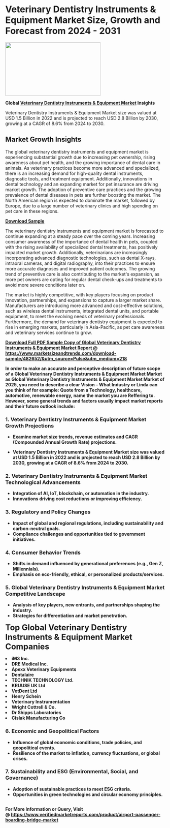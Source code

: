 <H1>Veterinary Dentistry Instruments & Equipment Market Size, Growth and Forecast from 2024 - 2031</H1><img class="aligncenter size-medium wp-image-584254" src="https://thirdeyenews.in/wp-content/uploads/2024/09/Global-Market-Research-300x168.jpeg" alt="" width="300" height="168" /><p><strong>Global&nbsp;<a href="https://www.marketsizeandtrends.com/download-sample/482652/&amp;utm_source=Pulse&amp;utm_medium=218">Veterinary Dentistry Instruments & Equipment Market</a> Insights</strong></p><p>Veterinary Dentistry Instruments & Equipment Market size was valued at USD 1.5 Billion in 2022 and is projected to reach USD 2.8 Billion by 2030, growing at a CAGR of 8.6% from 2024 to 2030.</p><p><h2>Market Growth Insights</h2> <p>The global veterinary dentistry instruments and equipment market is experiencing substantial growth due to increasing pet ownership, rising awareness about pet health, and the growing importance of dental care in animals. As veterinary practices become more advanced and specialized, there is an increasing demand for high-quality dental instruments, diagnostic tools, and treatment equipment. Additionally, innovations in dental technology and an expanding market for pet insurance are driving market growth. The adoption of preventive care practices and the growing prevalence of dental diseases in pets are further boosting the market. The North American region is expected to dominate the market, followed by Europe, due to a large number of veterinary clinics and high spending on pet care in these regions.</p> <p><strong><a href="download-sample-link">Download Sample</a></strong></p> <p>The veterinary dentistry instruments and equipment market is forecasted to continue expanding at a steady pace over the coming years. Increasing consumer awareness of the importance of dental health in pets, coupled with the rising availability of specialized dental treatments, has positively impacted market growth. Additionally, veterinarians are increasingly incorporating advanced diagnostic technologies, such as dental X-rays, intraoral cameras, and digital radiography, into their practices to ensure more accurate diagnoses and improved patient outcomes. The growing trend of preventive care is also contributing to the market's expansion, as more pet owners are opting for regular dental check-ups and treatments to avoid more severe conditions later on.</p> <p>The market is highly competitive, with key players focusing on product innovation, partnerships, and expansions to capture a larger market share. Manufacturers are introducing more advanced and cost-effective solutions, such as wireless dental instruments, integrated dental units, and portable equipment, to meet the evolving needs of veterinary professionals. Furthermore, the demand for veterinary dentistry equipment is expected to rise in emerging markets, particularly in Asia-Pacific, as pet care awareness and veterinary services continue to grow.</p> <p><strong><a href="get-more-link"></p><p><span class=""><strong>Download Full PDF Sample Copy of Global Veterinary Dentistry Instruments & Equipment Market Report</strong> @ <a href="https://www.marketsizeandtrends.com/download-sample/482652/&amp;utm_source=Pulse&amp;utm_medium=218" target="_blank">https://www.marketsizeandtrends.com/download-sample/482652/&amp;utm_source=Pulse&amp;utm_medium=218</a></span></p><p>In order to make an accurate and perceptive description of future scope of a Global&nbsp;Veterinary Dentistry Instruments & Equipment Market Market as Global&nbsp;Veterinary Dentistry Instruments & Equipment Market Market of 2025, you need to describe a clear Vision &ndash; What Industry or Linda can you think of for example: Quote from a Technology, healthcare, automotive, renewable energy, name the market you are Reffering to. However, some general trends and factors usually impact market reports and their future outlook include:</p><h3>1.&nbsp;<strong>Veterinary Dentistry Instruments & Equipment Market Growth Projections</strong></h3><ul><li>Examine market size trends, revenue estimates and CAGR (Compounded Annual Growth Rate) projections.</li><li><p>Veterinary Dentistry Instruments & Equipment Market size was valued at USD 1.5 Billion in 2022 and is projected to reach USD 2.8 Billion by 2030, growing at a CAGR of 8.6% from 2024 to 2030.</p></li></ul><h3>2.&nbsp;<strong>Veterinary Dentistry Instruments & Equipment Market Technological Advancements</strong></h3><ul><li>Integration of AI, IoT, blockchain, or automation in the industry.</li><li>Innovations driving cost reductions or improving efficiency.</li></ul><h3>3.&nbsp;<strong>Regulatory and Policy Changes</strong></h3><ul><li>Impact of global and regional regulations, including sustainability and carbon-neutral goals.</li><li>Compliance challenges and opportunities tied to government initiatives.</li></ul><h3>4.&nbsp;<strong>Consumer Behavior Trends</strong></h3><ul><li>Shifts in demand influenced by generational preferences (e.g., Gen Z, Millennials).</li><li>Emphasis on eco-friendly, ethical, or personalized products/services.</li></ul><h3>5.&nbsp;<strong>Global Veterinary Dentistry Instruments & Equipment Market Competitive Landscape</strong></h3><ul><li>Analysis of key players, new entrants, and partnerships shaping the industry.</li><li>Strategies for differentiation and market penetration.</li></ul><p data-pm-slice="1 1 []"><span style="color: inherit; font-family: inherit; font-size: 25px;">Top Global Veterinary Dentistry Instruments & Equipment Market Companies</span></p><div class="" data-test-id=""><p><li>iM3 Inc.</li><li> DRE Medical Inc.</li><li> Apexx Veterinary Equipments</li><li> Dentalaire</li><li> TECHNIK TECHNOLOGY Ltd.</li><li> KRUUSE UK Ltd</li><li> VetDent Ltd</li><li> Henry Schein</li><li> Veterinary Instrumentation</li><li> Wright Cottrell & Co.</li><li> Dr Shipps Laboratories</li><li> Cislak Manufacturing Co</li></p></div><h3>6.&nbsp;<strong>Economic and Geopolitical Factors</strong></h3><ul><li>Influence of global economic conditions, trade policies, and geopolitical events.</li><li>Resilience of the market to inflation, currency fluctuations, or global crises.</li></ul><h3>7.&nbsp;<strong>Sustainability and ESG (Environmental, Social, and Governance)</strong></h3><ul><li>Adoption of sustainable practices to meet ESG criteria.</li><li>Opportunities in green technologies and circular economy principles.</li></ul><h2><strong style="font-size: 14px;">For More Information or Query, Visit @&nbsp;</strong><a style="background-color: #ffffff; font-size: 14px;" href="https://www.marketsizeandtrends.com/report/veterinary-dentistry-instruments-equipment-market/" target="_blank">https://www.verifiedmarketreports.com/product/airport-passenger-boarding-bridge-market</a></h2>
